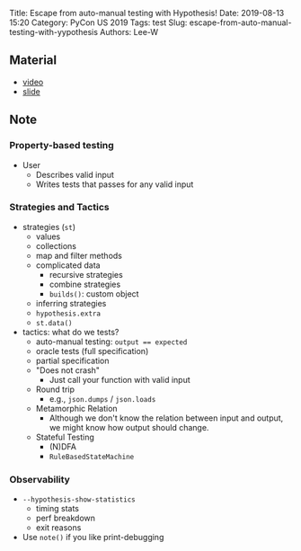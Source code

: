 Title: Escape from auto-manual testing with Hypothesis!
Date: 2019-08-13 15:20
Category: PyCon US 2019
Tags: test
Slug: escape-from-auto-manual-testing-with-yypothesis
Authors: Lee-W

## Material
* [video](https://www.youtube.com/watch?v=KcyGUVzL7HA)
* [slide](https://speakerdeck.com/pycon2019/zac-hatfield-dodds-escape-from-auto-manual-testing-with-hypothesis)

## Note
### Property-based testing
* User
    * Describes valid input
    * Writes tests that passes for any valid input

### Strategies and Tactics
* strategies (`st`)
    * values
    * collections
    * map and filter methods
    * complicated data
        * recursive strategies
        * combine strategies
        * `builds()`: custom object
    * inferring strategies
    * `hypothesis.extra`
    * `st.data()`
* tactics: what do we tests?
    * auto-manual testing: `output == expected`
    * oracle tests (full specification)
    * partial specification
    * "Does not crash"
        * Just call your function with valid input
    * Round trip
        * e.g., `json.dumps` / `json.loads`
    * Metamorphic Relation
        * Although we don't know the relation between input and output, we might know how output should change.
    * Stateful Testing
        * (N)DFA
        * `RuleBasedStateMachine`

### Observability
* `--hypothesis-show-statistics`
    * timing stats
    * perf breakdown
    * exit reasons
* Use `note()` if you like print-debugging
